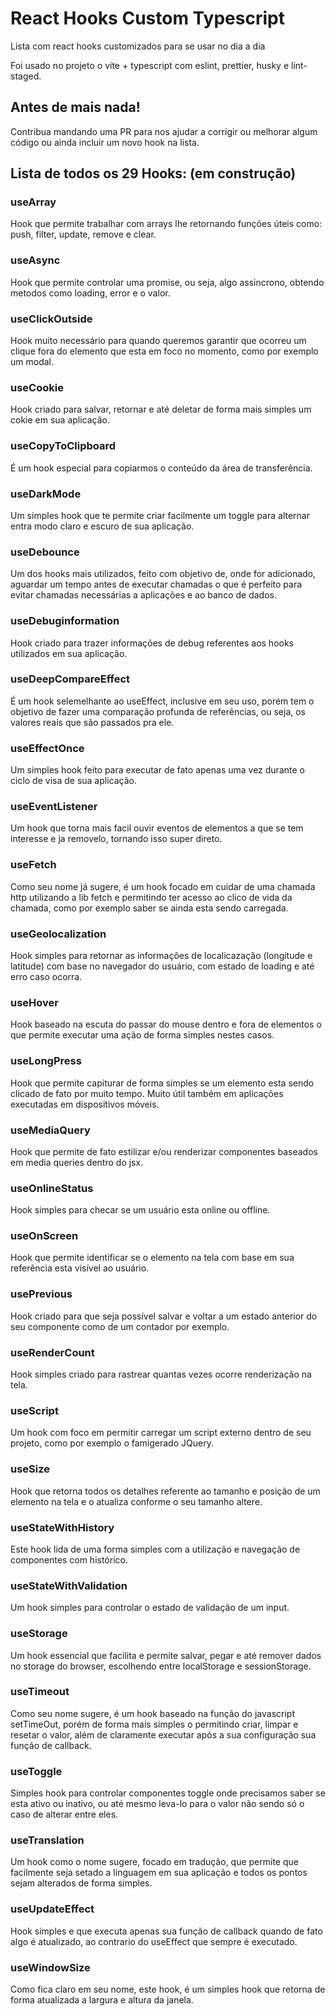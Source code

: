 # React Hooks Custom Typescript

Lista com react hooks customizados para se usar no dia a dia

Foi usado no projeto o vite + typescript com eslint, prettier, husky e lint-staged.

## Antes de mais nada!

Contribua mandando uma PR para nos ajudar a corrigir ou melhorar algum código ou ainda incluir um novo hook na lista.

## Lista de todos os **29** Hooks: (em construção)

### **useArray**

Hook que permite trabalhar com arrays lhe retornando funções úteis como: push, filter, update, remove e clear.

### **useAsync**

Hook que permite controlar uma promise, ou seja, algo assincrono, obtendo metodos como loading, error e o valor.

### **useClickOutside**

Hook muito necessário para quando queremos garantir que ocorreu um clique fora do elemento que esta em foco no momento, como por exemplo um modal.

### **useCookie**

Hook criado para salvar, retornar e até deletar de forma mais simples um cokie em sua aplicação.

### **useCopyToClipboard**

É um hook especial para copiarmos o conteúdo da área de transferência.

### **useDarkMode**

Um simples hook que te permite criar facilmente um toggle para alternar entra modo claro e escuro de sua aplicação.

### **useDebounce**

Um dos hooks mais utilizados, feito com objetivo de, onde for adicionado, aguardar um tempo antes de executar chamadas o que é perfeito para evitar chamadas necessárias a aplicações e ao banco de dados.

### **useDebuginformation**

Hook criado para trazer informações de debug referentes aos hooks utilizados em sua aplicação.

### **useDeepCompareEffect**

É um hook selemelhante ao useEffect, inclusive em seu uso, porém tem o objetivo de fazer uma comparação profunda de referências, ou seja, os valores reais que são passados pra ele.

### **useEffectOnce**

Um simples hook feito para executar de fato apenas uma vez durante o ciclo de visa de sua aplicação.

### **useEventListener**

Um hook que torna mais facil ouvir eventos de elementos a que se tem interesse e ja removelo, tornando isso super direto.

### **useFetch**

Como seu nome já sugere, é um hook focado em cuidar de uma chamada http utilizando a lib fetch e permitindo ter acesso ao clico de vida da chamada, como por exemplo saber se ainda esta sendo carregada.

### **useGeolocalization**

Hook simples para retornar as informações de localicazação (longitude e latitude) com base no navegador do usuário, com estado de loading e até erro caso ocorra.

### **useHover**

Hook baseado na escuta do passar do mouse dentro e fora de elementos o que permite executar uma ação de forma simples nestes casos.

### **useLongPress**

Hook que permite capiturar de forma simples se um elemento esta sendo clicado de fato por muito tempo. Muito útil também em aplicações executadas em dispositivos móveis.

### **useMediaQuery**

Hook que permite de fato estilizar e/ou renderizar componentes baseados em media queries dentro do jsx.

### **useOnlineStatus**

Hook simples para checar se um usuário esta online ou offline.

### **useOnScreen**

Hook que permite identificar se o elemento na tela com base em sua referência esta visível ao usuário.

### **usePrevious**

Hook criado para que seja possível salvar e voltar a um estado anterior do seu componente como de um contador por exemplo.

### **useRenderCount**

Hook simples criado para rastrear quantas vezes ocorre renderização na tela.

### **useScript**

Um hook com foco em permitir carregar um script externo dentro de seu projeto, como por exemplo o famigerado JQuery.

### **useSize**

Hook que retorna todos os detalhes referente ao tamanho e posição de um elemento na tela e o atualiza conforme o seu tamanho altere.

### **useStateWithHistory**

Este hook lida de uma forma simples com a utilização e navegação de componentes com histórico.

### **useStateWithValidation**

Um hook simples para controlar o estado de validação de um input.

### **useStorage**

Um hook essencial que facilita e permite salvar, pegar e até remover dados no storage do browser, escolhendo entre localStorage e sessionStorage.

### **useTimeout**

Como seu nome sugere, é um hook baseado na função do javascript setTimeOut, porém de forma mais simples o permitindo criar, limpar e resetar o valor, além de claramente executar após a sua configuração sua função de callback.

### **useToggle**

Simples hook para controlar componentes toggle onde precisamos saber se esta ativo ou inativo, ou até mesmo leva-lo para o valor não sendo só o caso de alterar entre eles.

### **useTranslation**

Um hook como o nome sugere, focado em tradução, que permite que facilmente seja setado a linguagem em sua aplicação e todos os pontos sejam alterados de forma simples.

### **useUpdateEffect**

Hook simples e que executa apenas sua função de callback quando de fato algo é atualizado, ao contrario do useEffect que sempre é executado.

### **useWindowSize**

Como fica claro em seu nome, este hook, é um simples hook que retorna de forma atualizada a largura e altura da janela.
